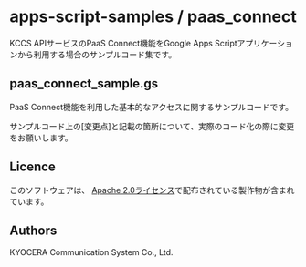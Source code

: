 # apps-script-samples / paas_connect
KCCS APIサービスのPaaS Connect機能をGoogle Apps Scriptアプリケーションから利用する場合のサンプルコード集です。

## paas_connect_sample.gs
PaaS Connect機能を利用した基本的なアクセスに関するサンプルコードです。

サンプルコード上の[変更点]と記載の箇所について、実際のコード化の際に変更をお願いします。

## Licence
このソフトウェアは、 [Apache 2.0ライセンス](https://www.apache.org/licenses/LICENSE-2.0)で配布されている製作物が含まれています。

## Authors
KYOCERA Communication System Co., Ltd.